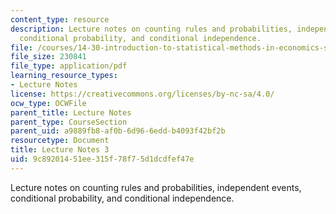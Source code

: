```yaml
---
content_type: resource
description: Lecture notes on counting rules and probabilities, independent events,
  conditional probability, and conditional independence.
file: /courses/14-30-introduction-to-statistical-methods-in-economics-spring-2009/9c89201451ee315f78f75d1dcdfef47e_MIT14_30s09_lec03.pdf
file_size: 230841
file_type: application/pdf
learning_resource_types:
- Lecture Notes
license: https://creativecommons.org/licenses/by-nc-sa/4.0/
ocw_type: OCWFile
parent_title: Lecture Notes
parent_type: CourseSection
parent_uid: a9889fb8-af0b-6d96-6edd-b4093f42bf2b
resourcetype: Document
title: Lecture Notes 3
uid: 9c892014-51ee-315f-78f7-5d1dcdfef47e
---
```

Lecture notes on counting rules and probabilities, independent events, conditional probability, and conditional independence.